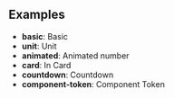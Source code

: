 ## Examples

- **basic**: Basic
- **unit**: Unit
- **animated**: Animated number
- **card**: In Card
- **countdown**: Countdown
- **component-token**: Component Token
